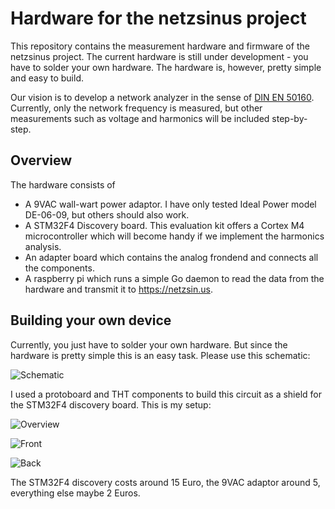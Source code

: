 Hardware for the netzsinus project
===================================

This repository contains the measurement hardware and firmware of the
netzsinus project. The current hardware is still under development -
you have to solder your own hardware. The hardware is, however, pretty
simple and easy to build.

Our vision is to develop a network analyzer in the sense of [DIN EN
50160](https://de.wikipedia.org/wiki/EN_50160). Currently, only the
network frequency is measured, but other measurements such as voltage
and harmonics will be included step-by-step.

Overview
--------

The hardware consists of

* A 9VAC wall-wart power adaptor. I have only tested Ideal Power model
DE-06-09, but others should also work.
* A STM32F4 Discovery board. This evaluation kit offers a Cortex M4
microcontroller which will become handy if we implement the harmonics
analysis.
* An adapter board which contains the analog frondend and connects all
the components.
* A raspberry pi which runs a simple Go daemon to read the data from the
hardware and transmit it to https://netzsin.us.

Building your own device
------------------------

Currently, you just have to solder your own hardware. But since the
hardware is pretty simple this is an easy task. Please use this
schematic:

![Schematic](https://raw.githubusercontent.com/netzsinus/defluxio-hardware/master/hardware/pics/schaltplan-v0.2.jpg)

I used a protoboard and THT components to build this circuit as a shield
for the STM32F4 discovery board. This is my setup:

![Overview](https://raw.githubusercontent.com/netzsinus/defluxio-hardware/master/hardware/pics/hw-v02-overview.jpg)

![Front](https://raw.githubusercontent.com/netzsinus/defluxio-hardware/master/hardware/pics/hw-v02-frontside.jpg)

![Back](https://raw.githubusercontent.com/netzsinus/defluxio-hardware/master/hardware/pics/hw-v02-backside.jpg)

The STM32F4 discovery costs around 15 Euro, the 9VAC adaptor around 5,
everything else maybe 2 Euros.
